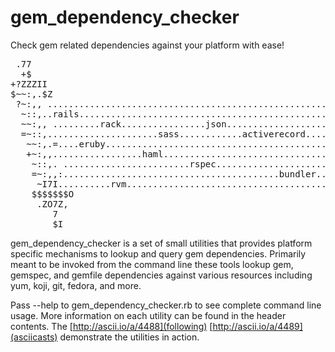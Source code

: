 gem_dependency_checker
======================
Check gem related dependencies against your platform with ease!

<pre>
 .77                                                                 7.         
  +$                                                                 =~         
+?ZZZII                                                           .Z$$$$$$      
$~~:,.$Z                                                           $~~:,.7      
 ?~:,, .............................................................=~:,,.      
  ~::,..rails.......................................................~~:,.      
  ~~:,, .........rack................json...........................=~:,,      
  =~::,.....................sass............activerecord..............~::,.     
   ~~:,.=....eruby...................................................~~:,.~    
   +~:,,.................haml.........................................?~::,.    
    ~::,. ........................rspec................................~~:,.:   
    =~:,,:.........................................bundler.............~~:,,    
     ~I7I..........rvm.................................................,~7?II   
    $$$$$$$O                                                           $$$$$$$$ 
     .ZO7Z,                                                             .+ZIZ.  
        7                                                                  7    
        $I                                                                 ZI   
</pre>

gem_dependency_checker is a set of small utilities that provides platform specific
mechanisms to lookup and query gem dependencies. Primarily meant to be invoked from
the command line these tools lookup gem, gemspec, and gemfile dependencies against
various resources including yum, koji, git, fedora, and more.

Pass --help to gem_dependency_checker.rb to see complete command line usage.
More information on each utility can be found in the header contents. The
[http://ascii.io/a/4488](following) [http://ascii.io/a/4489](asciicasts)
demonstrate the utilities in action.
